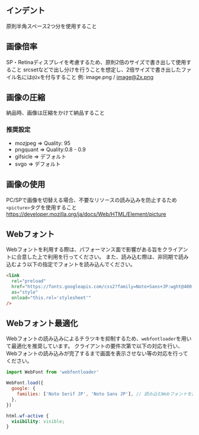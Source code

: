 ## インデント

原則半角スペース2つ分を使用すること

## 画像倍率

SP・Retinaディスプレイを考慮するため、原則2倍のサイズで書き出して使用すること
srcsetなどで出し分けを行うことを想定し、2倍サイズで書き出したファイル名には`@2x`を付与すること
例: image.png / image@2x.png

## 画像の圧縮

納品時、画像は圧縮をかけて納品すること

### 推奨設定

- mozjpeg => Quality: 95
- pngquant => Quality:0.8 - 0.9
- gifsicle => デフォルト
- svgo => デフォルト

## 画像の使用

PC/SPで画像を切替える場合、不要なリソースの読み込みを防止するため`<picture>`タグを使用すること
https://developer.mozilla.org/ja/docs/Web/HTML/Element/picture

## Webフォント

Webフォントを利用する際は、パフォーマンス面で影響がある旨をクライアントに合意した上で利用を行ってください。
また、読み込む際は、非同期で読み込むよう以下の指定でフォントを読み込んでください。

```html
<link
  rel="preload"
  href="https://fonts.googleapis.com/css2?family=Noto+Sans+JP:wght@400;700&display=swap"
  as="style"
  onload="this.rel='stylesheet'"
/>
```

## Webフォント最適化

Webフォントの読み込みによるチラツキを抑制するため、`webfontloader`を用いて最適化を推奨しています。
クライアントの要件次第で以下の対応を行い、Webフォントの読み込みが完了するまで画面を表示させない等の対応を行ってください。

```js
import WebFont from 'webfontloader'

WebFont.load({
  google: {
    families: ['Noto Serif JP', 'Noto Sans JP'], // 読み込むWebフォントを指定
  },
})
```

```css
html.wf-active {
  visibility: visible;
}
```

